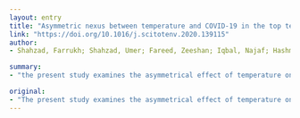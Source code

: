 ```yaml
---
layout: entry
title: "Asymmetric nexus between temperature and COVID-19 in the top ten affected provinces of China: A current application of quantile-on-quantile approach"
link: "https://doi.org/10.1016/j.scitotenv.2020.139115"
author:
- Shahzad, Farrukh; Shahzad, Umer; Fareed, Zeeshan; Iqbal, Najaf; Hashmi, Shujahat Haider; Ahmad, Fayyaz

summary:
- "the present study examines the asymmetrical effect of temperature on COVID-19 (Coronavirus Disease) from 22 January 2020 to 31 March 2020 in the 10 most affected provinces in China. The study used the Sim & Zhou' quantile-on-quantile (QQQ) approach to analyze how the temperature quantities affect the different quantiles. Differences can be explained by the number of cases, temperature, and overall hospital facilitations."

original:
- "The present study examines the asymmetrical effect of temperature on COVID-19 (Coronavirus Disease) from 22 January 2020 to 31 March 2020 in the 10 most affected provinces in China. This study used the Sim & Zhou' quantile-on-quantile (QQ) approach to analyze how the temperature quantities affect the different quantiles of COVID-19. Daily COVID-19 and, temperature data collected from the official websites of the Chinese National Health Commission and Weather Underground Company (WUC) respectively. Empirical results have shown that the relationship between temperature and COVID-19 is mostly positive for Hubei, Hunan, and Anhui, while mostly negative for Zhejiang and Shandong provinces. The remaining five provinces Guangdong, Henan, Jiangxi, Jiangsu, and Heilongjiang are showing the mixed trends. These differences among the provinces can be explained by the differences in the number of COVID-19 cases, temperature, and the province's overall hospital facilitations. The study concludes that maintaining a safe and comfortable atmosphere for patients while COVID-19 is being treated may be rational."
---
```


